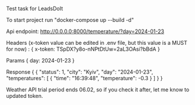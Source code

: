 Test task for LeadsDoIt

To start project run "docker-compose up --build -d"



Api endpoint:
http://0.0.0.0:8000/temperature/?day=2024-01-23

Headers (x-token value can be edited in .env file, but this value is a MUST for now) :
{
    x-token: TSpDX?y8o-nNPtDtUw=2aL3OAsi?bBdA
}

Params
{
    day: 2024-01-23
}

Response 
{
    {
    "status": 1,
    "city": "Kyiv",
    "day": "2024-01-23",
    "temperatures": [
        {
            "time": "16:39:48",
            "temperature": -0.3
        }
        ]
    }
}

Weather API trial period ends 06.02, so if you check it after, let me know to updated token.
